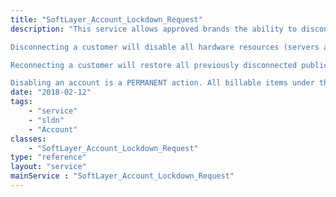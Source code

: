 ```yaml
---
title: "SoftLayer_Account_Lockdown_Request"
description: "This service allows approved brands the ability to disconnect, reconnect, and disable customer accounts under that brand. Brand customers are able to make requests on their customers through an API call to this service. 

Disconnecting a customer will disable all hardware resources (servers and virtual machines) via a lockdown event. The customer will continue to have control portal access as well as access to their private ports. 

Reconnecting a customer will restore all previously disconnected public access. The original lockdown event will be closed. 

Disabling an account is a PERMANENT action. All billable items under the account will be canceled, access to the control portal, all resources, network access and hardware will be permanently disabled and reclaimed. "
date: "2018-02-12"
tags:
    - "service"
    - "sldn"
    - "Account"
classes:
    - "SoftLayer_Account_Lockdown_Request"
type: "reference"
layout: "service"
mainService : "SoftLayer_Account_Lockdown_Request"
---
```

